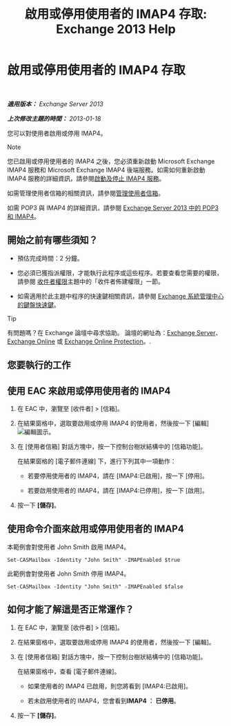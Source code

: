 ﻿---
title: '啟用或停用使用者的 IMAP4 存取: Exchange 2013 Help'
TOCTitle: 啟用或停用使用者的 IMAP4 存取
ms:assetid: a685fae4-b6f1-42fe-8bdc-5f99f9617799
ms:mtpsurl: https://technet.microsoft.com/zh-tw/library/Bb676481(v=EXCHG.150)
ms:contentKeyID: 50473881
ms.date: 05/21/2018
mtps_version: v=EXCHG.150
ms.translationtype: MT
---

# 啟用或停用使用者的 IMAP4 存取

 

_**適用版本：** Exchange Server 2013_

_**上次修改主題的時間：** 2013-01-18_

您可以對使用者啟用或停用 IMAP4。


> [!NOTE]  
> 您已啟用或停用使用者的 IMAP4 之後，您必須重新啟動 Microsoft Exchange IMAP4 服務和 Microsoft Exchange IMAP4 後端服務。如需如何重新啟動 IMAP4 服務的詳細資訊，請參閱<a href="start-and-stop-the-imap4-services-exchange-2013-help.md">啟動及停止 IMAP4 服務</a>。




如需管理使用者信箱的相關資訊，請參閱[管理使用者信箱](https://docs.microsoft.com/zh-tw/exchange/recipients-in-exchange-online/manage-user-mailboxes/manage-user-mailboxes)。

如需 POP3 與 IMAP4 的詳細資訊，請參閱 [Exchange Server 2013 中的 POP3 和 IMAP4](pop3-and-imap4-in-exchange-server-2013-exchange-2013-help.md)。

## 開始之前有哪些須知？

  - 預估完成時間：2 分鐘。

  - 您必須已獲指派權限，才能執行此程序或這些程序。若要查看您需要的權限，請參閱 [收件者權限](recipients-permissions-exchange-2013-help.md)主題中的「收件者佈建權限」一節。

  - 如需適用於此主題中程序的快速鍵相關資訊，請參閱 [Exchange 系統管理中心的鍵盤快速鍵](keyboard-shortcuts-in-the-exchange-admin-center-exchange-online-protection-help.md)。


> [!TIP]  
> 有問題嗎？在 Exchange 論壇中尋求協助。 論壇的網址為：<a href="https://go.microsoft.com/fwlink/p/?linkid=60612">Exchange Server</a>、 <a href="https://go.microsoft.com/fwlink/p/?linkid=267542">Exchange Online</a> 或 <a href="https://go.microsoft.com/fwlink/p/?linkid=285351">Exchange Online Protection</a>。.




## 您要執行的工作

## 使用 EAC 來啟用或停用使用者的 IMAP4

1.  在 EAC 中，瀏覽至 \[收件者\] \> \[信箱\]。

2.  在結果窗格中，選取要啟用或停用 IMAP4 的使用者，然後按一下 \[編輯\]![編輯圖示](images/JJ218640.6f53ccb2-1f13-4c02-bea0-30690e6ea71d(EXCHG.150).gif "編輯圖示")。

3.  在 \[使用者信箱\] 對話方塊中，按一下控制台樹狀結構中的 \[信箱功能\]。
    
    在結果窗格的 \[電子郵件連線\] 下，進行下列其中一項動作：
    
      - 若要停用使用者的 IMAP4，請在 \[IMAP4:已啟用\]，按一下 \[停用\]。
    
      - 若要啟用使用者的 IMAP4，請在 \[IMAP4:已停用\]，按一下 \[啟用\]。

4.  按一下 **\[儲存\]**。

## 使用命令介面來啟用或停用使用者的 IMAP4

本範例會對使用者 John Smith 啟用 IMAP4。

    Set-CASMailbox -Identity "John Smith" -IMAPEnabled $true

此範例會對使用者 John Smith 停用 IMAP4。

    Set-CASMailbox -Identity "John Smith" -IMAPEnabled $false

## 如何才能了解這是否正常運作？

1.  在 EAC 中，瀏覽至 \[收件者\] \> \[信箱\]。

2.  在結果窗格中，選取要啟用或停用 IMAP4 的使用者，然後按一下 \[編輯\]。

3.  在 \[使用者信箱\] 對話方塊中，按一下控制台樹狀結構中的 \[信箱功能\]。
    
    在結果窗格中，查看 \[電子郵件連線\]。
    
      - 如果使用者的 IMAP4 已啟用，則您將看到 \[IMAP4:已啟用\]。
    
      - 若未啟用使用者的 IMAP4，您會看到**IMAP4 ︰ 已停用**。

4.  按一下 **\[儲存\]**。

